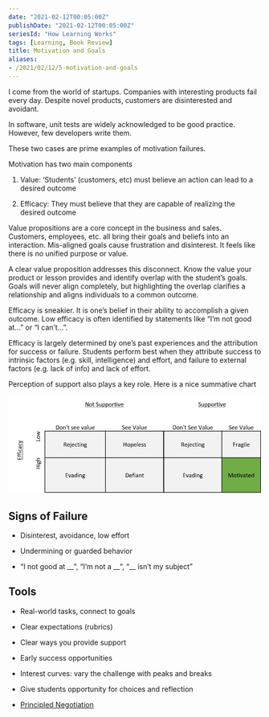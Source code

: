 ```yaml
---
date: "2021-02-12T00:05:00Z"
publishDate: "2021-02-12T00:05:00Z"
seriesId: "How Learning Works"
tags: [Learning, Book Review]
title: Motivation and Goals
aliases:
- /2021/02/12/5-motivation-and-goals
---
```


<style>
.sr-only {
        position: absolute;
        width: 1px;
        height: 1px;
        padding: 0;
        margin: -1px;
        overflow: hidden;
        clip: rect(0, 0, 0, 0);
        border: 0;
      }
</style>

I come from the world of startups. Companies with interesting products fail every day. Despite novel products, customers are disinterested and avoidant.

In software, unit tests are widely acknowledged to be good practice. However, few developers write them.

These two cases are prime examples of motivation failures.
<!--more-->

Motivation has two main components

1.  Value: ‘Students’ (customers, etc) must believe an action can lead to a desired outcome

2.  Efficacy: They must believe that they are capable of realizing the desired outcome

Value propositions are a core concept in the business and sales. Customers, employees, etc. all bring their goals and beliefs into an interaction. Mis-aligned goals cause frustration and disinterest. It feels like there is no unified purpose or value.

A clear value proposition addresses this disconnect. Know the value your product or lesson provides and identify overlap with the student’s goals. Goals will never align completely, but highlighting the overlap clarifies a relationship and aligns individuals to a common outcome.

Efficacy is sneakier. It is one’s belief in their ability to accomplish a given outcome. Low efficacy is often identified by statements like “I’m not good at…” or “I can’t…”.

Efficacy is largely determined by one’s past experiences and the attribution for success or failure. Students perform best when they attribute success to intrinsic factors (e.g. skill, intelligence) and effort, and failure to external factors (e.g. lack of info) and lack of effort.

Perception of support also plays a key role. Here is a nice summative chart

![efficacy table](../../../static/post-media/How-Learning-Works/efficacy-table.png)

<div class="sr-only" aria-label="efficacy table">

|                 |      | <u>Not Supportive</u> | <u>Supportive</u> |                 |           |
| --------------- | ---- | --------------------- | ----------------- | --------------- | --------- |
| <u>Efficacy</u> |      | Don't see value       | See Value         | Don't See Value | See Value |
|                 | Low  | Rejecting             | Hopeless          | Rejecting       | Fragile   |
|                 | High | Evading               | Defiant           | Evading         | **Motivated** |

</div>

## Signs of Failure

  - Disinterest, avoidance, low effort

  - Undermining or guarded behavior

  - “I not good at __”, “I’m not a __”, “_\_ isn’t my subject”

## Tools

  - Real-world tasks, connect to goals

  - Clear expectations (rubrics)

  - Clear ways you provide support

  - Early success opportunities

  - Interest curves: vary the challenge with peaks and breaks

  - Give students opportunity for choices and reflection
  - [Principled Negotiation](https://www.amazon.com/Getting-Yes-Negotiating-Agreement-Without/dp/0143118757)

